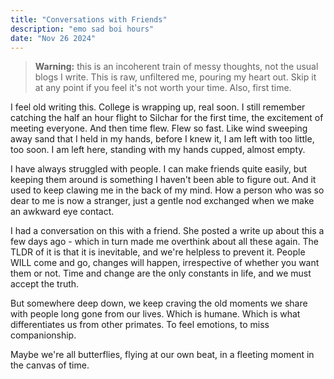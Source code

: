 ```yaml
---
title: "Conversations with Friends"
description: "emo sad boi hours"
date: "Nov 26 2024"
---
```


> **Warning:** this is an incoherent train of messy thoughts, not the usual blogs I write. This is raw, unfiltered me, pouring my heart out. Skip it at any point if you feel it's not worth your time. Also, first time.

I feel old writing this. College is wrapping up, real soon. I still remember catching the half an hour flight to Silchar for the first time, the excitement of meeting everyone. And then time flew. Flew so fast. Like wind sweeping away sand that I held in my hands, before I knew it, I am left with too little, too soon. I am left here, standing with my hands cupped, almost empty.

I have always struggled with people. I can make friends quite easily, but keeping them around is something I haven't been able to figure out. And it used to keep clawing me in the back of my mind. How a person who was so dear to me is now a stranger, just a gentle nod exchanged when we make an awkward eye contact.

I had a conversation on this with a friend. She posted a write up about this a few days ago - which in turn made me overthink about all these again. The TLDR of it is that it is inevitable, and we're helpless to prevent it. People WILL come and go, changes will happen, irrespective of whether you want them or not. Time and change are the only constants in life, and we must accept the truth.

But somewhere deep down, we keep craving the old moments we share with people long gone from our lives. Which is humane. Which is what differentiates us from other primates. To feel emotions, to miss companionship.

Maybe we're all butterflies, flying at our own beat, in a fleeting moment in the canvas of time.
